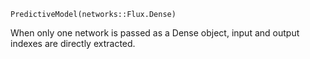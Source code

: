 ```
PredictiveModel(networks::Flux.Dense)
```

When only one network is passed as a Dense object, input and output indexes are directly extracted.

